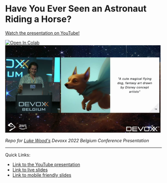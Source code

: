 # Have You Ever Seen an Astronaut Riding a Horse?  

[Watch the presentation on YouTube!](https://www.youtube.com/watch?v=zE8gRayJkqc)

<a target="_blank" href="https://colab.research.google.com/github/LukeWood/devoxx/blob/master/notebooks/basic_demo.ipynb">
  <img src="https://colab.research.google.com/assets/colab-badge.svg" alt="Open In Colab"/>
</a>

<img src="media/devoxx.jpg" width=500>

_Repo for [Luke Wood's](https://lukewood.xyz) Devoxx 2022 Belgium Conference Presentation_

---

Quick Links:

- [Link to the YouTube presentation](https://www.youtube.com/watch?v=zE8gRayJkqc)
- [Link to live slides](https://lukewood.github.io/devoxx)
- [Link to mobile friendly slides](https://lukewood.github.io/devoxx/index.pdf)
